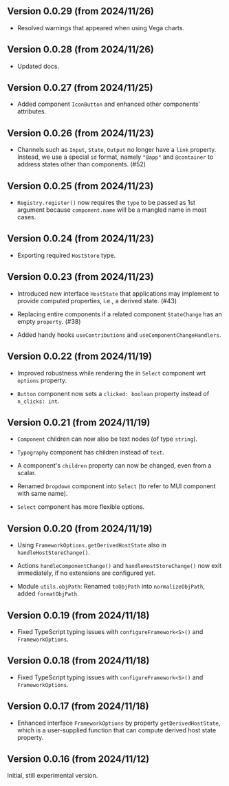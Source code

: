 ## Version 0.0.29 (from 2024/11/26)

* Resolved warnings that appeared when using Vega charts.

## Version 0.0.28 (from 2024/11/26)

* Updated docs.

## Version 0.0.27 (from 2024/11/25)

* Added component `IconButton` and enhanced other components' attributes.

## Version 0.0.26 (from 2024/11/23)

* Channels such as `Input`, `State`, `Output` no longer have a `link` property.
  Instead, we use a special `id` format, namely `"@app"` and `@container`
  to address states other than components. (#52)

## Version 0.0.25 (from 2024/11/23)

* `Registry.register()` now requires the `type`
  to be passed as 1st argument because `component.name` will
  be a mangled name in most cases.

## Version 0.0.24 (from 2024/11/23)

* Exporting required `HostStore` type.

## Version 0.0.23 (from 2024/11/23)

* Introduced new interface `HostState` that applications may implement
  to provide computed properties, i.e., a derived state. (#43)

* Replacing entire components if a related component `StateChange` 
  has an empty `property`. (#38)

* Added handy hooks `useContributions` and `useComponentChangeHandlers`.


## Version 0.0.22 (from 2024/11/19)

* Improved robustness while rendering the in `Select` component
  wrt `options` property.

* `Button` component now sets a `clicked: boolean` property instead
  of `n_clicks: int`.

## Version 0.0.21 (from 2024/11/19)

* `Component` children can now also be text nodes (of type `string`).

* `Typography` component has children instead of `text`.

* A component's `children` property can now be changed, even from a
  scalar.

* Renamed `Dropdown` component into `Select`
  (to refer to MUI component with same name).

* `Select` component has more flexible options.

## Version 0.0.20 (from 2024/11/19)

* Using `FrameworkOptions.getDerivedHostState` also in
  `handleHostStoreChange()`.

* Actions `handleComponentChange()` and `handleHostStoreChange()`
  now exit immediately, if no extensions are configured yet.

* Module `utils.objPath`: Renamed `toObjPath` into `normalizeObjPath`, 
  added `formatObjPath`.

## Version 0.0.19 (from 2024/11/18)

* Fixed TypeScript typing issues with `configureFramework<S>()` and
  `FrameworkOptions`.
  
## Version 0.0.18 (from 2024/11/18)

* Fixed TypeScript typing issues with `configureFramework<S>()` and 
  `FrameworkOptions`. 

## Version 0.0.17 (from 2024/11/18)

* Enhanced interface `FrameworkOptions` by property `getDerivedHostState`,
  which is a user-supplied function that can compute derived
  host state property. 
  
## Version 0.0.16 (from 2024/11/12)

Initial, still experimental version. 
